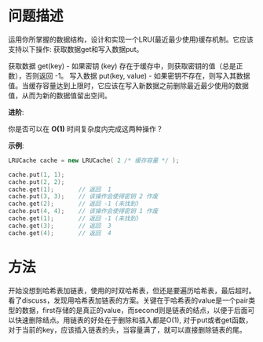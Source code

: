# 问题描述

运用你所掌握的数据结构，设计和实现一个LRU(最近最少使用)缓存机制。它应该支持以下操作: 获取数据get和写入数据put。

获取数据 get(key) - 如果密钥 (key) 存在于缓存中，则获取密钥的值（总是正数），否则返回 -1。
写入数据 put(key, value) - 如果密钥不存在，则写入其数据值。当缓存容量达到上限时，它应该在写入新数据之前删除最近最少使用的数据值，从而为新的数据值留出空间。

**进阶**:

你是否可以在 **O(1)** 时间复杂度内完成这两种操作？

**示例**:

```c++
LRUCache cache = new LRUCache( 2 /* 缓存容量 */ );

cache.put(1, 1);
cache.put(2, 2);
cache.get(1);       // 返回  1
cache.put(3, 3);    // 该操作会使得密钥 2 作废
cache.get(2);       // 返回 -1 (未找到)
cache.put(4, 4);    // 该操作会使得密钥 1 作废
cache.get(1);       // 返回 -1 (未找到)
cache.get(3);       // 返回  3
cache.get(4);       // 返回  4
```

# 方法

开始没想到哈希表加链表，使用的时双哈希表，但还是要遍历哈希表，最后超时。看了discuss，发现用哈希表加链表的方案。关键在于哈希表的value是一个pair类型的数据，first存储的是真正的value，而second则是链表的结点，以便于后面可以快速删除结点。用链表的好处在于删除和插入都是O(1), 对于put或者get函数，对于当前的key，应该插入链表的头，当容量满了，就可以直接删除链表的尾。